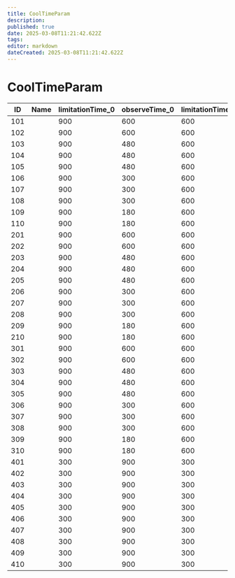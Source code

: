 ```yaml
---
title: CoolTimeParam
description: 
published: true
date: 2025-03-08T11:21:42.622Z
tags: 
editor: markdown
dateCreated: 2025-03-08T11:21:42.622Z
---
```


# CoolTimeParam
|ID |Name|limitationTime_0|observeTime_0|limitationTime_1|observeTime_1|limitationTime_2|observeTime_2|limitationTime_3|observeTime_3|
|---|-|---|---|---|---|---|---|---|---|
|101| |900|600|600|450|300|200|0  |0  |
102| |900|600|600|450|300|200|0  |0  |
103| |900|480|600|450|300|200|0  |0  |
104| |900|480|600|450|300|200|0  |0  |
105| |900|480|600|450|300|200|0  |0  |
106| |900|300|600|450|300|200|0  |0  |
107| |900|300|600|450|300|200|0  |0  |
108| |900|300|600|450|300|200|0  |0  |
109| |900|180|600|450|300|200|0  |0  |
110| |900|180|600|450|300|200|0  |0  |
201| |900|600|600|450|300|200|0  |0  |
202| |900|600|600|450|300|200|0  |0  |
203| |900|480|600|450|300|200|0  |0  |
204| |900|480|600|450|300|200|0  |0  |
205| |900|480|600|450|300|200|0  |0  |
206| |900|300|600|450|300|200|0  |0  |
207| |900|300|600|450|300|200|0  |0  |
208| |900|300|600|450|300|200|0  |0  |
209| |900|180|600|450|300|200|0  |0  |
210| |900|180|600|450|300|200|0  |0  |
301| |900|600|600|450|300|200|0  |0  |
302| |900|600|600|450|300|200|0  |0  |
303| |900|480|600|450|300|200|0  |0  |
304| |900|480|600|450|300|200|0  |0  |
305| |900|480|600|450|300|200|0  |0  |
306| |900|300|600|450|300|200|0  |0  |
307| |900|300|600|450|300|200|0  |0  |
308| |900|300|600|450|300|200|0  |0  |
309| |900|180|600|450|300|200|0  |0  |
310| |900|180|600|450|300|200|0  |0  |
401| |300|900|300|900|600|900|900|900|
402| |300|900|300|900|600|900|900|900|
403| |300|900|300|900|600|900|900|900|
404| |300|900|300|900|600|900|900|900|
405| |300|900|300|900|600|900|900|900|
406| |300|900|300|900|600|900|900|900|
407| |300|900|300|900|600|900|900|900|
408| |300|900|300|900|600|900|900|900|
409| |300|900|300|900|600|900|900|900|
410| |300|900|300|900|600|900|900|900|
